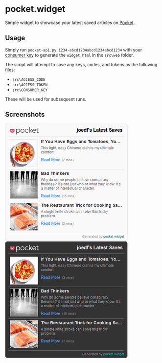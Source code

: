 # pocket.widget
 
Simple widget to showcase your latest saved articles on [Pocket](https://getpocket.com).

## Usage
Simply run `pocket-api.py 1234-abcd1234abcd1234abcd1234` with your [consumer key](https://getpocket.com/developer/docs/authentication) to generate the `widget.html` in the `src\web` folder.

The script will attempt to save any keys, codes, and tokens as the following files:
- `src\ACCESS_CODE`
- `src\ACCESS_TOKEN`
- `src\CONSUMER_KEY`

These will be used for subsequent runs.

## Screenshots

![preview.png](preview.png)
![preview.dark.png](preview.dark.png)
